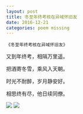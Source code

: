 ```yaml
---
layout: post
title: 冬至年终考核在异域怀旧友
date: 2016-12-21
categories: poem missing
---
```

`《冬至年终考核在异域怀旧友》`

又到年终考，相隔万里遥。

把酒寄冬雪，乘风入天朝。

时光不耐醉，岁月静安好。

相思终有尽，他日续同僚。

<!--more-->
![]({{site.url}}/Images/59.JPG)
![]({{site.url}}/Images/60.JPG)

<script>
  (function(i,s,o,g,r,a,m){i['GoogleAnalyticsObject']=r;i[r]=i[r]||function(){
  (i[r].q=i[r].q||[]).push(arguments)},i[r].l=1*new Date();a=s.createElement(o),
  m=s.getElementsByTagName(o)[0];a.async=1;a.src=g;m.parentNode.insertBefore(a,m)
  })(window,document,'script','https://www.google-analytics.com/analytics.js','ga');

  ga('create', 'UA-85986843-1', 'auto');
  ga('send', 'pageview');

</script>
